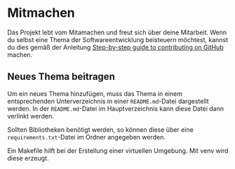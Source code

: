 Mitmachen
=========

Das Projekt lebt vom Mitamachen und freut sich über deine Mitarbeit.
Wenn du selbst eine Thema der Softwareentwicklung beisteuern
möchtest, kannst du dies gemäß der Anleitung
[Step-by-step guide to contributing on GitHub](https://www.dataschool.io/how-to-contribute-on-github/) 
machen.

Neues Thema beitragen
---------------------

Um ein neues Thema hinzufügen, muss das Thema in einem entsprechenden 
Unterverzeichnis in einer ``README.md``-Datei dargestellt werden.
In der ``README.md``-Datei im Hauptverzeichnis kann diese Datei dann
verlinkt werden.

Sollten Bibliotheken benötigt werden, so können diese über eine
``requirements.txt``-Datei im Ordner angegeben werden.

Ein Makefile hilft bei der Erstellung einer virtuellen Umgebung.
Mit venv wird diese erzeugt.
